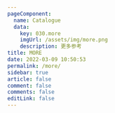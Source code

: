```yaml
---
pageComponent:
  name: Catalogue
  data:
    key: 030.more
    imgUrl: /assets/img/more.png
    description: 更多参考
title: MORE
date: 2022-03-09 10:50:53
permalink: /more/
sidebar: true
article: false
comment: false
comments: false
editLink: false
---
```

